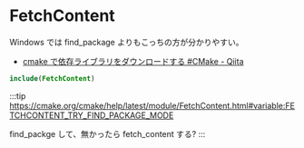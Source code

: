 # FetchContent

Windows では find_package よりもこっちの方が分かりやすい。

- [cmake で依存ライブラリをダウンロードする #CMake - Qiita](https://qiita.com/ousttrue/items/4fa7a786a6c51e9f11f0)

```cmake
include(FetchContent)
```

:::tip
https://cmake.org/cmake/help/latest/module/FetchContent.html#variable:FETCHCONTENT_TRY_FIND_PACKAGE_MODE

find_packge して、無かったら fetch_content する?
:::
